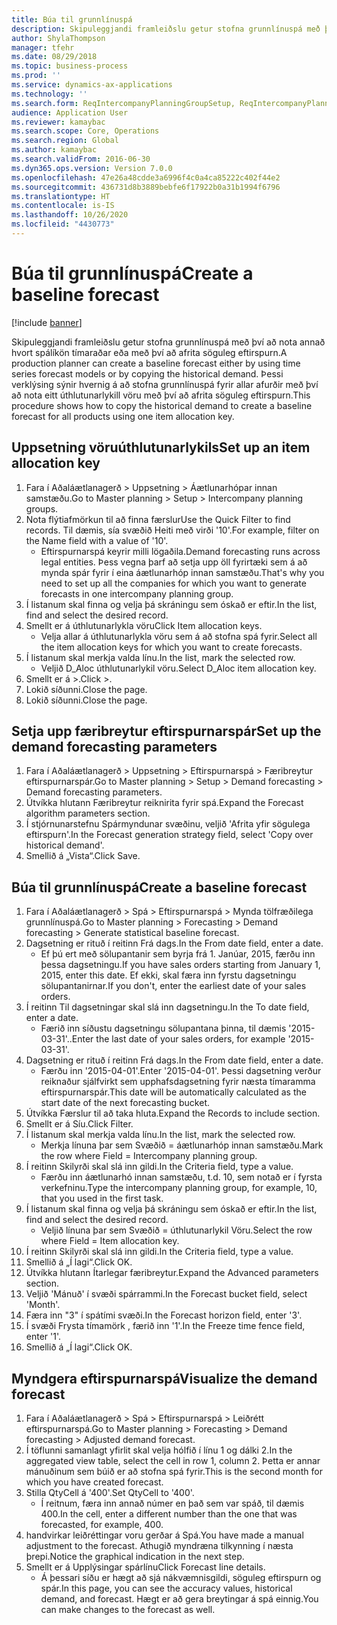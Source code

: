 ```yaml
---
title: Búa til grunnlínuspá
description: Skipuleggjandi framleiðslu getur stofna grunnlínuspá með því að nota annað hvort spálíkön tímaraðar eða með því að afrita söguleg eftirspurn.
author: ShylaThompson
manager: tfehr
ms.date: 08/29/2018
ms.topic: business-process
ms.prod: ''
ms.service: dynamics-ax-applications
ms.technology: ''
ms.search.form: ReqIntercompanyPlanningGroupSetup, ReqIntercompanyPlanningGroupAllocKeys, ReqDemPlanForecastParameters, ReqDemPlanCreateForecastDialog, SysQueryForm, ReqDemPlanForecastViewer
audience: Application User
ms.reviewer: kamaybac
ms.search.scope: Core, Operations
ms.search.region: Global
ms.author: kamaybac
ms.search.validFrom: 2016-06-30
ms.dyn365.ops.version: Version 7.0.0
ms.openlocfilehash: 47e26a48cdde3a6996f4c0a4ca85222c402f44e2
ms.sourcegitcommit: 436731d8b3889bebfe6f17922b0a31b1994f6796
ms.translationtype: HT
ms.contentlocale: is-IS
ms.lasthandoff: 10/26/2020
ms.locfileid: "4430773"
---
```

# <a name="create-a-baseline-forecast"></a><span data-ttu-id="dc339-103">Búa til grunnlínuspá</span><span class="sxs-lookup"><span data-stu-id="dc339-103">Create a baseline forecast</span></span>

[!include [banner](../../includes/banner.md)]

<span data-ttu-id="dc339-104">Skipuleggjandi framleiðslu getur stofna grunnlínuspá með því að nota annað hvort spálíkön tímaraðar eða með því að afrita söguleg eftirspurn.</span><span class="sxs-lookup"><span data-stu-id="dc339-104">A production planner can create a baseline forecast either by using time series forecast models or by copying the historical demand.</span></span> <span data-ttu-id="dc339-105">Þessi verklýsing sýnir hvernig á að stofna grunnlínuspá fyrir allar afurðir með því að nota eitt úthlutunarlykill vöru með því að afrita söguleg eftirspurn.</span><span class="sxs-lookup"><span data-stu-id="dc339-105">This procedure shows how to copy the historical demand to create a baseline forecast for all products using one item allocation key.</span></span> 


## <a name="set-up-an-item-allocation-key"></a><span data-ttu-id="dc339-106">Uppsetning vöruúthlutunarlykils</span><span class="sxs-lookup"><span data-stu-id="dc339-106">Set up an item allocation key</span></span>
1. <span data-ttu-id="dc339-107">Fara í Aðaláætlanagerð > Uppsetning > Áætlunarhópar innan samstæðu.</span><span class="sxs-lookup"><span data-stu-id="dc339-107">Go to Master planning > Setup > Intercompany planning groups.</span></span>
2. <span data-ttu-id="dc339-108">Nota flýtiafmörkun til að finna færslur</span><span class="sxs-lookup"><span data-stu-id="dc339-108">Use the Quick Filter to find records.</span></span> <span data-ttu-id="dc339-109">Til dæmis, sía svæðið Heiti með virði '10'.</span><span class="sxs-lookup"><span data-stu-id="dc339-109">For example, filter on the Name field with a value of '10'.</span></span>
    * <span data-ttu-id="dc339-110">Eftirspurnarspá keyrir milli lögaðila.</span><span class="sxs-lookup"><span data-stu-id="dc339-110">Demand forecasting runs across legal entities.</span></span> <span data-ttu-id="dc339-111">Þess vegna þarf að setja upp öll fyrirtæki sem á að mynda spár fyrir í eina áætlunarhóp innan samstæðu.</span><span class="sxs-lookup"><span data-stu-id="dc339-111">That's why you need to set up all the companies for which you want to generate forecasts in one intercompany planning group.</span></span>  
3. <span data-ttu-id="dc339-112">Í listanum skal finna og velja þá skráningu sem óskað er eftir.</span><span class="sxs-lookup"><span data-stu-id="dc339-112">In the list, find and select the desired record.</span></span>
4. <span data-ttu-id="dc339-113">Smellt er á úthlutunarlykla vöru</span><span class="sxs-lookup"><span data-stu-id="dc339-113">Click Item allocation keys.</span></span>
    * <span data-ttu-id="dc339-114">Velja allar á úthlutunarlykla vöru sem á að stofna spá fyrir.</span><span class="sxs-lookup"><span data-stu-id="dc339-114">Select all the item allocation keys for which you want to create forecasts.</span></span>  
5. <span data-ttu-id="dc339-115">Í listanum skal merkja valda línu.</span><span class="sxs-lookup"><span data-stu-id="dc339-115">In the list, mark the selected row.</span></span>
    * <span data-ttu-id="dc339-116">Veljið D_Aloc úthlutunarlykil vöru.</span><span class="sxs-lookup"><span data-stu-id="dc339-116">Select D_Aloc item allocation key.</span></span>  
6. <span data-ttu-id="dc339-117">Smellt er á >.</span><span class="sxs-lookup"><span data-stu-id="dc339-117">Click >.</span></span>
7. <span data-ttu-id="dc339-118">Lokið síðunni.</span><span class="sxs-lookup"><span data-stu-id="dc339-118">Close the page.</span></span>
8. <span data-ttu-id="dc339-119">Lokið síðunni.</span><span class="sxs-lookup"><span data-stu-id="dc339-119">Close the page.</span></span>

## <a name="set-up-the-demand-forecasting-parameters"></a><span data-ttu-id="dc339-120">Setja upp færibreytur eftirspurnarspár</span><span class="sxs-lookup"><span data-stu-id="dc339-120">Set up the demand forecasting parameters</span></span>
1. <span data-ttu-id="dc339-121">Fara í Aðaláætlanagerð > Uppsetning > Eftirspurnarspá > Færibreytur eftirspurnarspár.</span><span class="sxs-lookup"><span data-stu-id="dc339-121">Go to Master planning > Setup > Demand forecasting > Demand forecasting parameters.</span></span>
2. <span data-ttu-id="dc339-122">Útvíkka hlutann Færibreytur reiknirita fyrir spá.</span><span class="sxs-lookup"><span data-stu-id="dc339-122">Expand the Forecast algorithm parameters section.</span></span>
3. <span data-ttu-id="dc339-123">Í stjórnunarstefnu Spármyndunar svæðinu, veljið 'Afrita yfir sögulega eftirspurn'.</span><span class="sxs-lookup"><span data-stu-id="dc339-123">In the Forecast generation strategy field, select 'Copy over historical demand'.</span></span>
4. <span data-ttu-id="dc339-124">Smellið á „Vista“.</span><span class="sxs-lookup"><span data-stu-id="dc339-124">Click Save.</span></span>

## <a name="create-a-baseline-forecast"></a><span data-ttu-id="dc339-125">Búa til grunnlínuspá</span><span class="sxs-lookup"><span data-stu-id="dc339-125">Create a baseline forecast</span></span>
1. <span data-ttu-id="dc339-126">Fara í Aðaláætlanagerð > Spá > Eftirspurnarspá > Mynda tölfræðilega grunnlínuspá.</span><span class="sxs-lookup"><span data-stu-id="dc339-126">Go to Master planning > Forecasting > Demand forecasting > Generate statistical baseline forecast.</span></span>
2. <span data-ttu-id="dc339-127">Dagsetning er rituð í reitinn Frá dags.</span><span class="sxs-lookup"><span data-stu-id="dc339-127">In the From date field, enter a date.</span></span>
    * <span data-ttu-id="dc339-128">Ef þú ert með sölupantanir sem byrja frá 1. Janúar, 2015, færðu inn þessa dagsetningu.</span><span class="sxs-lookup"><span data-stu-id="dc339-128">If you have sales orders starting from January 1, 2015, enter this date.</span></span> <span data-ttu-id="dc339-129">Ef ekki, skal færa inn fyrstu dagsetningu sölupantanirnar.</span><span class="sxs-lookup"><span data-stu-id="dc339-129">If you don't, enter the earliest date of your sales orders.</span></span>  
3. <span data-ttu-id="dc339-130">Í reitinn Til dagsetningar skal slá inn dagsetningu.</span><span class="sxs-lookup"><span data-stu-id="dc339-130">In the To date field, enter a date.</span></span>
    * <span data-ttu-id="dc339-131">Færið inn síðustu dagsetningu sölupantana þinna, til dæmis '2015-03-31'..</span><span class="sxs-lookup"><span data-stu-id="dc339-131">Enter the last date of your sales orders, for example '2015-03-31'.</span></span>  
4. <span data-ttu-id="dc339-132">Dagsetning er rituð í reitinn Frá dags.</span><span class="sxs-lookup"><span data-stu-id="dc339-132">In the From date field, enter a date.</span></span>
    * <span data-ttu-id="dc339-133">Færðu inn '2015-04-01'.</span><span class="sxs-lookup"><span data-stu-id="dc339-133">Enter '2015-04-01'.</span></span> <span data-ttu-id="dc339-134">Þessi dagsetning verður reiknaður sjálfvirkt sem upphafsdagsetning fyrir næsta tímaramma eftirspurnarspár.</span><span class="sxs-lookup"><span data-stu-id="dc339-134">This date will be automatically calculated as the start date of the next forecasting bucket.</span></span>  
5. <span data-ttu-id="dc339-135">Útvíkka Færslur til að taka hluta.</span><span class="sxs-lookup"><span data-stu-id="dc339-135">Expand the Records to include section.</span></span>
6. <span data-ttu-id="dc339-136">Smellt er á Síu.</span><span class="sxs-lookup"><span data-stu-id="dc339-136">Click Filter.</span></span>
7. <span data-ttu-id="dc339-137">Í listanum skal merkja valda línu.</span><span class="sxs-lookup"><span data-stu-id="dc339-137">In the list, mark the selected row.</span></span>
    * <span data-ttu-id="dc339-138">Merkja línuna þar sem Svæðið = áætlunarhóp innan samstæðu.</span><span class="sxs-lookup"><span data-stu-id="dc339-138">Mark the row where Field = Intercompany planning group.</span></span>  
8. <span data-ttu-id="dc339-139">Í reitinn Skilyrði skal slá inn gildi.</span><span class="sxs-lookup"><span data-stu-id="dc339-139">In the Criteria field, type a value.</span></span>
    * <span data-ttu-id="dc339-140">Færðu inn áætlunarhó innan samstæðu, t.d. 10, sem notað er í fyrsta verkefninu.</span><span class="sxs-lookup"><span data-stu-id="dc339-140">Type the intercompany planning group, for example, 10, that you used in the first task.</span></span>  
9. <span data-ttu-id="dc339-141">Í listanum skal finna og velja þá skráningu sem óskað er eftir.</span><span class="sxs-lookup"><span data-stu-id="dc339-141">In the list, find and select the desired record.</span></span>
    * <span data-ttu-id="dc339-142">Veljið línuna þar sem Svæðið = úthlutunarlykil Vöru.</span><span class="sxs-lookup"><span data-stu-id="dc339-142">Select the row where Field = Item allocation key.</span></span>  
10. <span data-ttu-id="dc339-143">Í reitinn Skilyrði skal slá inn gildi.</span><span class="sxs-lookup"><span data-stu-id="dc339-143">In the Criteria field, type a value.</span></span>
11. <span data-ttu-id="dc339-144">Smellið á „Í lagi“.</span><span class="sxs-lookup"><span data-stu-id="dc339-144">Click OK.</span></span>
12. <span data-ttu-id="dc339-145">Útvíkka hlutann Ítarlegar færibreytur.</span><span class="sxs-lookup"><span data-stu-id="dc339-145">Expand the Advanced parameters section.</span></span>
13. <span data-ttu-id="dc339-146">Veljið 'Mánuð' í svæði spárrammi.</span><span class="sxs-lookup"><span data-stu-id="dc339-146">In the Forecast bucket field, select 'Month'.</span></span>
14. <span data-ttu-id="dc339-147">Færa inn "3" í spátími svæði.</span><span class="sxs-lookup"><span data-stu-id="dc339-147">In the Forecast horizon field, enter '3'.</span></span>
15. <span data-ttu-id="dc339-148">Í svæði Frysta tímamörk , færið inn '1'.</span><span class="sxs-lookup"><span data-stu-id="dc339-148">In the Freeze time fence field, enter '1'.</span></span>
16. <span data-ttu-id="dc339-149">Smellið á „Í lagi“.</span><span class="sxs-lookup"><span data-stu-id="dc339-149">Click OK.</span></span>

## <a name="visualize-the-demand-forecast"></a><span data-ttu-id="dc339-150">Myndgera eftirspurnarspá</span><span class="sxs-lookup"><span data-stu-id="dc339-150">Visualize the demand forecast</span></span>
1. <span data-ttu-id="dc339-151">Fara í Aðaláætlanagerð > Spá > Eftirspurnarspá > Leiðrétt eftirspurnarspá.</span><span class="sxs-lookup"><span data-stu-id="dc339-151">Go to Master planning > Forecasting > Demand forecasting > Adjusted demand forecast.</span></span>
2. <span data-ttu-id="dc339-152">Í töflunni samanlagt yfirlit skal velja hólfið í línu 1 og dálki 2.</span><span class="sxs-lookup"><span data-stu-id="dc339-152">In the aggregated view table, select the cell in row 1, column 2.</span></span> <span data-ttu-id="dc339-153">Þetta er annar mánuðinum sem búið er að stofna spá fyrir.</span><span class="sxs-lookup"><span data-stu-id="dc339-153">This is the second month for which you have created forecast.</span></span>
3. <span data-ttu-id="dc339-154">Stilla QtyCell á '400'.</span><span class="sxs-lookup"><span data-stu-id="dc339-154">Set QtyCell to '400'.</span></span>
    * <span data-ttu-id="dc339-155">Í reitnum, færa inn annað númer en það sem var spáð, til dæmis 400.</span><span class="sxs-lookup"><span data-stu-id="dc339-155">In the cell, enter a different number than the one that was forecasted, for example, 400.</span></span>  
4. <span data-ttu-id="dc339-156">handvirkar leiðréttingar voru gerðar á Spá.</span><span class="sxs-lookup"><span data-stu-id="dc339-156">You have made a manual adjustment to the forecast.</span></span> <span data-ttu-id="dc339-157">Athugið myndræna tilkynning í næsta þrepi.</span><span class="sxs-lookup"><span data-stu-id="dc339-157">Notice the graphical indication in the next step.</span></span>
5. <span data-ttu-id="dc339-158">Smellt er á Upplýsingar spárlínu</span><span class="sxs-lookup"><span data-stu-id="dc339-158">Click Forecast line details.</span></span>
    * <span data-ttu-id="dc339-159">Á þessari síðu er hægt að sjá nákvæmnisgildi, söguleg eftirspurn og spár.</span><span class="sxs-lookup"><span data-stu-id="dc339-159">In this page, you can see the accuracy values, historical demand, and forecast.</span></span> <span data-ttu-id="dc339-160">Hægt er að gera breytingar á spá einnig.</span><span class="sxs-lookup"><span data-stu-id="dc339-160">You can make changes to the forecast as well.</span></span>  

